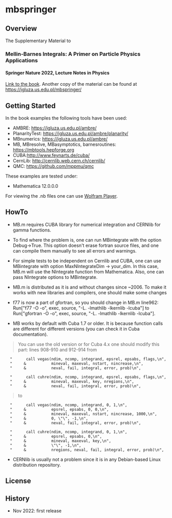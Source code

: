mbspringer
===========

## Overview

The Supplementary Material to

### Mellin-Barnes Integrals: A Primer on Particle Physics Applications
#### Springer Nature 2022, Lecture Notes in Physics


[Link to the book](https://link.springer.com/book/9783031142710).   Another copy of the material can be found at https://jgluza.us.edu.pl/mbspringer/


## Getting Started

In the book examples the following tools have been used:

* AMBRE: https://jgluza.us.edu.pl/ambre/
* PlanarityTest: https://jgluza.us.edu.pl/ambre/planarity/
* MBnumerics: https://jgluza.us.edu.pl/ambre/
* MB, MBresolve, MBasymptotics, barnesroutines: https://mbtools.hepforge.org
* CUBA:http://www.feynarts.de/cuba/
* CernLib: http://cernlib.web.cern.ch/cernlib/
* QMC: https://github.com/mppmu/qmc

These examples are tested under:

* Mathematica 12.0.0.0

For viewing the .nb files one can use [Wolfram Player](https://www.wolfram.com/player/).


## HowTo

* MB.m requires CUBA library for numerical integration and CERNlib for gamma functions.

* To find where the problem is, one can run MBintegrate with the option Debug->True.
This option doesn't erase fortran source files, and one can compile
them manually to see all errors and warnings.

* For simple tests to be independent on Cernlib and CUBA, one can use MBintegrate
with option MaxNIntegrateDim -> your_dim.
In this case, MB.m will use the NIntegrate function from Mathematica.
Also, one can pass NIntegrate options to MBintegrate.

* MB.m is distributed as it is and without changes since ~2006.
To make it works with new libraries and compilers, one should make some changes

* f77 is now a part of gfortran, so you should change in MB.m
line962: Run["f77 -O -o", exec, source, "-L. -lmathlib -lkernlib -lcuba"] to
         Run["gfortran -O -o", exec, source, "-L. -lmathlib -lkernlib -lcuba"].

* MB works by default with Cuba 1.7 or older. It is because function calls are
different for different versions (you can check it in Cuba documentation).

> You can use the old version or for Cuba 4.x one should modify this part: lines 908-910 and 912-914
>from

      "      call vegas(ndim, ncomp, integrand, epsrel, epsabs, flags,\n",
      "     &           mineval, maxeval, nstart, nincrease,\n",
      "     &           neval, fail, integral, error, prob)\n",

      "      call cuhre(ndim, ncomp, integrand, epsrel, epsabs, flags,\n",
      "     &           mineval, maxeval, key, nregions,\n",
      "     &           neval, fail, integral, error, prob)\n",

>to

      "      call vegas(ndim, ncomp, integrand, 0, 1,\n",
      "     &           epsrel, epsabs, 0, 0,\n",  
      "     &           mineval, maxeval, nstart, nincrease, 1000,\n",
      "     &           0, \"\", -1,\n",
      "     &           neval, fail, integral, error, prob)\n",

      "      call cuhre(ndim, ncomp, integrand, 0, 1,\n",
      "     &           epsrel, epsabs, 0,\n",
      "     &           mineval, maxeval, key,\n",
      "     &           \"\", -1,\n",
      "     &           nregions, neval, fail, integral, error, prob)\n",

* CERNlib is usually not a problem since it is in any Debian-based Linux distribution repository.

## License

## History

* Nov 2022: first release
